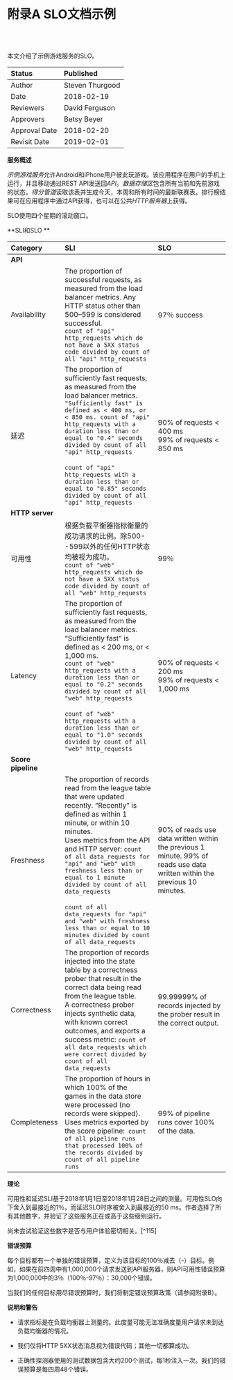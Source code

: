 
# **附录A SLO文档示例**

<br/>
<br/>

本文介绍了示例游戏服务的SLO。


| **Status** | **Published** |
| :--- | :--- |
| Author|Steven Thurgood|
| Date| 2018-02-19 |
| Reviewers|David Ferguson|
|Approvers|Betsy Beyer|
| Approval Date| 2018-02-20 |
| Revisit Date| 2019-02-01 |


**服务概述**

*示例游戏服务*允许Android和iPhone用户彼此玩游戏。该应用程序在用户的手机上运行，并且移动通过REST API发送回*API*。*数据存储区*包含所有当前和先前游戏的状态。*得分管道*读取该表并生成今天，本周和所有时间的最新联赛表。排行榜结果可在应用程序中通过API获得，也可以在公共*HTTP服务器*上获得。

SLO使用四个星期的滚动窗口。


**SLI和SLO **


| **Category** | **SLI** | **SLO** |
| :--- | :--- | :--- |
| **API** |  |  |
|Availability|The proportion of successful requests, as measured from the load balancer metrics. Any HTTP status other than 500–599 is considered successful. <br/> ``` count of "api" http_requests which do not have a 5XX status code divided by count of all "api" http_requests  ```| 97％ success|
|延迟|The proportion of sufficiently fast requests, as measured from the load balancer metrics.<br/>```"Sufficiently fast" is defined as < 400 ms, or < 850 ms. count of "api" http_requests with a duration less than or equal to "0.4" seconds divided by count of all "api" http_requests```<br/> <br/> ```count of "api" http_requests with a duration less than or equal to "0.85" seconds divided by count of all "api" http_requests```| 90% of requests < 400 ms <br/> 99% of requests < 850 ms |
| **HTTP server** | | |
|可用性|根据负载平衡器指标衡量的成功请求的比例。除500--599以外的任何HTTP状态均被视为成功。<br/> ```count of "web" http_requests which do not have a 5XX status code divided by count of all "web" http_requests```| 99％|
|Latency | The proportion of sufficiently fast requests, as measured from the load balancer metrics.<br/>“Sufficiently fast” is defined as < 200 ms, or < 1,000 ms.<br/>``` count of "web" http_requests with a duration less than or equal to "0.2" seconds divided by count of all "web" http_requests ```<br/><br/> ``` count of "web" http_requests with a duration less than or equal to "1.0" seconds divided by count of all "web" http_requests ```|90% of requests < 200 ms<br/> 99% of requests < 1,000 ms|
| **Score pipeline** |||
| Freshness | The proportion of records read from the league table that were updated recently. “Recently” is defined as within 1 minute, or within 10 minutes.<br/> Uses metrics from the API and HTTP server: ``` count of all data_requests for "api" and "web" with freshness less than or equal to 1 minute divided by count of all data_requests ``` <br/><br/> ``` count of all data_requests for "api" and "web" with freshness less than or equal to 10 minutes divided by count of all data_requests ```| 90% of reads use data written within the previous 1 minute. 99% of reads use data written within the previous 10 minutes. |
| Correctness|The proportion of records injected into the state table by a correctness prober that result in the correct data being read from the league table.<br/> A correctness prober injects synthetic data, with known correct outcomes, and exports a success metric: ``` count of all data_requests which were correct divided by count of all data_requests ``` |99.99999% of records injected by the prober result in the correct output.|
| Completeness|The proportion of hours in which 100% of the games in the data store were processed (no records were skipped).<br/>Uses metrics exported by the score pipeline:``` count of all pipeline runs that processed 100% of the records divided by count of all pipeline runs```| 99% of pipeline runs cover 100% of the data. |


**理论**

可用性和延迟SLI基于2018年1月1日至2018年1月28日之间的测量。可用性SLO向下舍入到最接近的1％，而延迟SLO时序被舍入到最接近的50 ms。作者选择了所有其他数字，并验证了这些服务正在或高于这些级别运行。

尚未尝试验证这些数字是否与用户体验密切相关。[^115]

**错误预算**

每个目标都有一个单独的错误预算，定义为该目标的100％减去（-）目标。例如，如果在前四周中有1,000,000个请求发送到API服务器，则API可用性错误预算为1,000,000中的3％（100％-97％）：30,000个错误。

当我们的任何目标用尽错误预算时，我们将制定错误预算政策（请参阅附录B）。

**说明和警告**

- 请求指标是在负载均衡器上测量的。此度量可能无法准确度量用户请求未到达负载均衡器的情况。

- 我们仅将HTTP 5XX状态消息视为错误代码；其他一切都算成功。

- 正确性探测器使用的测试数据包含大约200个测试，每1秒注入一次。我们的错误预算是每四周48个错误。
